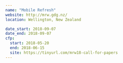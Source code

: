 ```yaml
---
name: "Mobile Refresh"
website: http://mrw.gdg.nz/
location: Wellington, New Zealand

date_start: 2018-09-07
date_end: 2018-09-07
cfp:
  start: 2018-05-20
  end: 2018-06-15
  site: https://tinyurl.com/mrw18-call-for-papers
---
```

